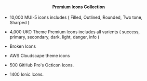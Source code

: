 <center><h4><p align="center"> Premium Icons Collection </p></h4></center>

-  10,000 MUI-5 icons includes ( Filled, Outlined, Rounded, Two tone, Sharped ) 

-  4,000 UKO Theme Premium Icons includes all varients ( success, primary, secondary, dark, light, danger, info )

-  Broken Icons

-  AWS Cloudscape theme icons

-  500 GitHub Pro's Octicon Icons.

-  1400 Ionic Icons.

